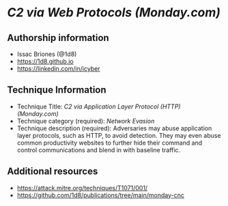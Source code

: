 # *C2 via Web Protocols (Monday.com)*

## Authorship information
* Issac Briones (@1d8)
* https://1d8.github.io
* https://linkedin.com/in/icyber
  
## Technique Information
* Technique Title: *C2 via Application Layer Protocol (HTTP) (Monday.com)*
* Technique category (required): *Network Evasion*
* Technique description (required): Adversaries may abuse application layer protocols, such as HTTP, to avoid detection. They may even abuse common productivity websites to further hide their command and control communications and blend in with baseline traffic.

## Additional resources
* https://attack.mitre.org/techniques/T1071/001/
* https://github.com/1d8/publications/tree/main/monday-cnc
